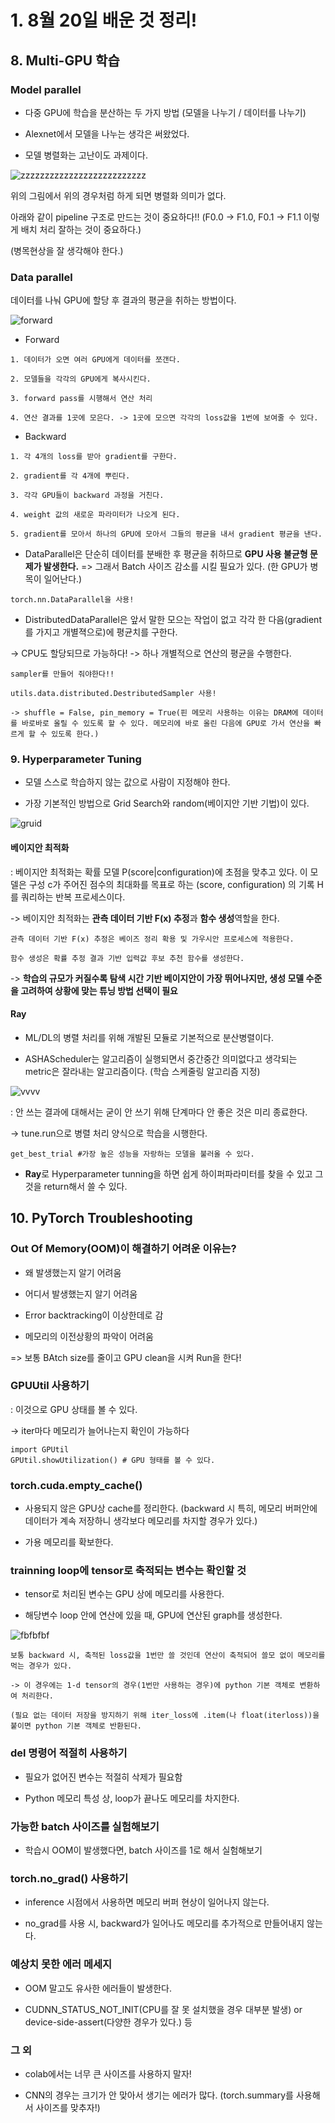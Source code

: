 # 1. 8월 20일 배운 것 정리!

## 8. Multi-GPU 학습

### Model parallel

- 다중 GPU에 학습을 분산하는 두 가지 방법 (모델을 나누기 / 데이터를 나누기)

- Alexnet에서 모델을 나누는 생각은 써왔었다.

- 모델 병렬화는 고난이도 과제이다.

![zzzzzzzzzzzzzzzzzzzzzzzzzz](https://user-images.githubusercontent.com/59636424/130162212-a13f94e0-9af6-486f-8cab-88d1d030e276.PNG)

위의 그림에서 위의 경우처럼 하게 되면 병렬화 의미가 없다.

아래와 같이 pipeline 구조로 만드는 것이 중요하다!! (F0.0 -> F1.0, F0.1 -> F1.1 이렇게 배치 처리 잘하는 것이 중요하다.)

(병목현상을 잘 생각해야 한다.)

### Data parallel

데이터를 나눠 GPU에 할당 후 결과의 평균을 취하는 방법이다.

![forward](https://user-images.githubusercontent.com/59636424/130162806-4199b275-cab1-4b1d-9431-aef64e905e8c.PNG)

* Forward

~~~
1. 데이터가 오면 여러 GPU에게 데이터를 쪼갠다.

2. 모델들을 각각의 GPU에게 복사시킨다.

3. forward pass를 시행해서 연산 처리

4. 연산 결과를 1곳에 모은다. -> 1곳에 모으면 각각의 loss값을 1번에 보여줄 수 있다.
~~~

* Backward

~~~
1. 각 4개의 loss를 받아 gradient를 구한다.

2. gradient를 각 4개에 뿌린다.

3. 각각 GPU들이 backward 과정을 거친다.

4. weight 값의 새로운 파라미터가 나오게 된다.

5. gradient를 모아서 하나의 GPU에 모아서 그들의 평균을 내서 gradient 평균을 낸다.
~~~

* DataParallel은 단순히 데이터를 분배한 후 평균을 취하므로 **GPU 사용 불균형 문제가 발생한다.** => 그래서 Batch 사이즈 감소를 시킬 필요가 있다. (한 GPU가 병목이 일어난다.)

~~~
torch.nn.DataParallel을 사용!
~~~

* DistributedDataParallel은 앞서 말한 모으는 작업이 없고 각각 한 다음(gradient를 가지고 개별젹으로)에 평균치를 구한다.

-> CPU도 할당되므로 가능하다! -> 하나 개별적으로 연산의 평균을 수행한다.

~~~
sampler를 만들어 줘야한다!!

utils.data.distributed.DestributedSampler 사용!

-> shuffle = False, pin_memory = True(핀 메모리 사용하는 이유는 DRAM에 데이터를 바로바로 올릴 수 있도록 할 수 있다. 메모리에 바로 올린 다음에 GPU로 가서 연산을 빠르게 할 수 있도록 한다.)
~~~

### 9. Hyperparameter Tuning

- 모델 스스로 학습하지 않는 값으로 사람이 지정해야 한다.

* 가장 기본적인 방법으로 Grid Search와 random(베이지안 기반 기법)이 있다.

![gruid](https://user-images.githubusercontent.com/59636424/130164862-1069a631-f29e-43fd-b9f0-88c255966dd2.PNG)

#### 베이지안 최적화

: 베이지안 최적화는 확률 모델 P(score|configuration)에 초점을 맞추고 있다. 이 모델은 구성 c가 주어진 점수의 최대화를 목표로 하는 (score, configuration) 의 기록 H를 쿼리하는 반복 프로세스이다.

-> 베이지안 최적화는 **관측 데이터 기반 F(x) 추정**과 **함수 생성**역할을 한다.

~~~
관측 데이터 기반 F(x) 추정은 베이즈 정리 확용 및 가우시안 프로세스에 적용한다.

함수 생성은 확률 추정 결과 기반 입력값 후보 추천 함수를 생성한다.
~~~

-> **학습의 규모가 커질수록 탐색 시간 기반 베이지안이 가장 뛰어나지만, 생성 모델 수준을 고려하여 상황에 맞는 튜닝 방법 선택이 필요**

#### Ray

- ML/DL의 병렬 처리를 위해 개발된 모듈로 기본적으로 분산병렬이다.

* ASHAScheduler는 알고리즘이 실행되면서 중간중간 의미없다고 생각되는 metric은 잘라내는 알고리즘이다. (학습 스케줄링 알고리즘 지정)

![vvvv](https://user-images.githubusercontent.com/59636424/130165181-a8897f3a-2700-4227-9dd2-0ab7c9833da8.PNG)

: 안 쓰는 결과에 대해서는 굳이 안 쓰기 위해 단계마다 안 좋은 것은 미리 종료한다.

-> tune.run으로 병렬 처리 양식으로 학습을 시행한다.

~~~
get_best_trial #가장 높은 성능을 자랑하는 모델을 불러올 수 있다.
~~~

* **Ray**로 Hyperparameter tunning을 하면 쉽게 하이퍼파라미터를 찾을 수 있고 그 것을 return해서 쓸 수 있다.

## 10. PyTorch Troubleshooting

### Out Of Memory(OOM)이 해결하기 어려운 이유는?

- 왜 발생했는지 알기 어려움

- 어디서 발생했는지 알기 어려움

- Error backtracking이 이상한데로 감

- 메모리의 이전상황의 파악이 어려움

=> 보통 BAtch size를 줄이고 GPU clean을 시켜 Run을 한다!

### GPUUtil 사용하기

: 이것으로 GPU 상태를 볼 수 있다.

-> iter마다 메모리가 늘어나는지 확인이 가능하다

~~~
import GPUtil
GPUtil.showUtilization() # GPU 형태를 볼 수 있다.
~~~

### torch.cuda.empty_cache()

- 사용되지 않은 GPU상 cache를 정리한다. (backward 시 특히, 메모리 버퍼안에 데이터가 계속 저장하니 생각보다 메모리를 차지할 경우가 있다.)

- 가용 메모리를 확보한다.

### trainning loop에 tensor로 축적되는 변수는 확인할 것

- tensor로 처리된 변수는 GPU 상에 메모리를 사용한다.

- 해당변수 loop 안에 연산에 있을 때, GPU에 연산된 graph를 생성한다.

![fbfbfbf](https://user-images.githubusercontent.com/59636424/130168199-15d808eb-ff5c-453f-b1d7-33f8ebfe7d47.PNG)

~~~
보통 backward 시, 축적된 loss값을 1번만 쓸 것인데 연산이 축적되어 쓸모 없이 메모리를 먹는 경우가 있다.

-> 이 경우에는 1-d tensor의 경우(1번만 사용하는 경우)에 python 기본 객체로 변환하여 처리한다.

(필요 없는 데이터 저장을 방지하기 위해 iter_loss에 .item(나 float(iterloss))을 붙이면 python 기본 객체로 반환된다.
~~~

### del 명령어 적절히 사용하기

- 필요가 없어진 변수는 적절히 삭제가 필요함

- Python 메모리 특성 상, loop가 끝나도 메모리를 차지한다.

### 가능한 batch 사이즈를 실험해보기

- 학습시 OOM이 발생했다면, batch 사이즈를 1로 해서 실험해보기

### torch.no_grad() 사용하기

- inference 시점에서 사용하면 메모리 버퍼 현상이 일어나지 않는다.

- no_grad를 사용 시, backward가 일어나도 메모리를 추가적으로 만들어내지 않는다.

### 예상치 못한 에러 메세지

- OOM 말고도 유사한 에러들이 발생한다.

- CUDNN_STATUS_NOT_INIT(CPU를 잘 못 설치했을 경우 대부분 발생) or device-side-assert(다양한 경우가 있다.) 등

### 그 외

- colab에서는 너무 큰 사이즈를 사용하지 말자!

- CNN의 경우는 크기가 안 맞아서 생기는 에러가 많다. (torch.summary를 사용해서 사이즈를 맞추자!)

